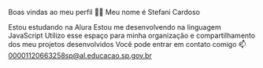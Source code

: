 Boas vindas ao meu perfil 💙💙
Meu nome é Stefani Cardoso

Estou estudando na Alura
Estou me desenvolvendo na linguagem JavaScript
Utilizo esse espaço para minha organização e compartilhamento dos meu projetos desenvolvidos
Você pode entrar em contato comigo 📫
00001120663258sp@al.educacao.sp.gov.br
